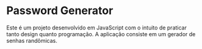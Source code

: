 # Password Generator

Este é um projeto desenvolvido em JavaScript com o intuito de praticar tanto design quanto programação. A aplicação consiste em um gerador de senhas randômicas.
